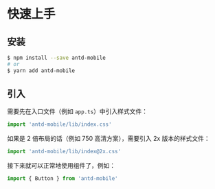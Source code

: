 # 快速上手

## 安装

```bash
$ npm install --save antd-mobile
# or
$ yarn add antd-mobile
```

## 引入

需要先在入口文件（例如 `app.ts`）中引入样式文件：

```js
import 'antd-mobile/lib/index.css'
```

如果是 2 倍布局的话（例如 750 高清方案），需要引入 2x 版本的样式文件：

```js
import 'antd-mobile/lib/index@2x.css'
```

接下来就可以正常地使用组件了，例如：

```js
import { Button } from 'antd-mobile'
```
